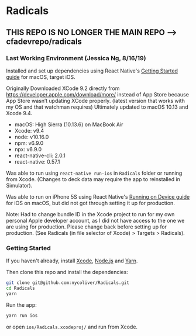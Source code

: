 # Radicals

## THIS REPO IS NO LONGER THE MAIN REPO --> cfadevrepo/radicals

### Last Working Environment (Jessica Ng, 8/16/19)

Installed and set up dependencies using React Native's [Getting Started guide](https://facebook.github.io/react-native/docs/getting-started.html) for macOS, target iOS.

Originally Downloaded XCode 9.2 directly from https://developer.apple.com/download/more/ instead of App Store because App Store wasn’t updating XCode properly. (latest version that works with my OS and that watchman requires) Ultimately updated to macOS 10.13 and Xcode 9.4.

- macOS: High Sierra (10.13.6) on MacBook Air
- Xcode: v9.4
- node: v10.16.0
- npm: v6.9.0
- npx: v6.9.0
- react-native-cli: 2.0.1
- react-native: 0.57.1

Was able to run using `react-native run-ios` in `Radicals` folder or running from Xcode. (Changes to deck data may require the app to reinstalled in Simulator).

Was able to run on iPhone 5S using React Native's [Running on Device guide](https://facebook.github.io/react-native/docs/running-on-device#running-your-app-on-ios-devices) for iOS on macOS, but did not got through setting it up for production.

Note: Had to change bundle ID in the Xcode project to run for my own personal Apple developer account, as I did not have access to the one we are using for production. Please change back before setting up for production. (See Radicals (in file selector of Xcode) > Targets > Radicals).  

### Getting Started

If you haven't already, install [Xcode](https://developer.apple.com/xcode/), [Node.js](https://nodejs.org/en/) and [Yarn](https://yarnpkg.com/en/).

Then clone this repo and install the dependencies:

```bash
git clone git@github.com:nycoliver/Radicals.git
cd Radicals
yarn
```

Run the app:

```bash
yarn run ios
```

or open `ios/Radicals.xcodeproj/` and run from Xcode.
